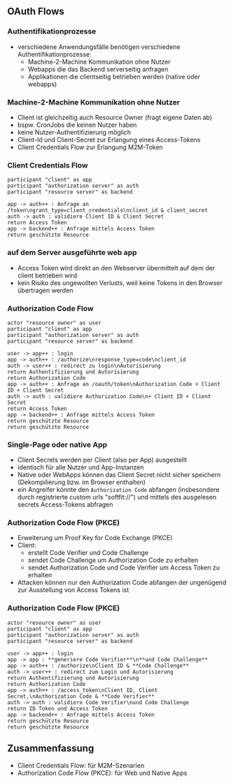 <!--s-->
## OAuth Flows

<!--v-->
### Authentifikationprozesse

* verschiedene Anwendungsfälle benötigen verschiedene Authentifikationprozesse:
  * Machine-2-Machine Kommunikation ohne Nutzer
  * Webapps die das Backend serverseitig anfragen
  * Applikationen die clientseitig betrieben werden (native oder webapps)

<!--v-->
### Machine-2-Machine Kommunikation ohne Nutzer

* Client ist gleichzeitig auch Resource Owner (fragt eigene Daten ab)
* bspw. CronJobs die keinen Nutzer haben
* keine Nutzer-Authentifizierung möglich
* Client-Id und Client-Secret zur Erlangung eines Access-Tokens
* Client Credentials Flow zur Erlangung M2M-Token

<!--v-->
### Client Credentials Flow

```puml
participant "client" as app
participant "authorization server" as auth
participant "resource server" as backend

app -> auth++ : Anfrage an /token\ngrant_type=client_credentials\nclient_id & client_secret
auth -> auth : validiere Client ID & Client Secret
return Access Token
app -> backend++ : Anfrage mittels Access Token
return geschützte Resource
```

<!--v-->
### auf dem Server ausgeführte web app

* Access Token wird direkt an den Webserver übermittelt auf dem der client betrieben wird
* kein Risiko des ungewollten Verlusts, weil keine Tokens in den Browser übertragen werden

<!--v-->
### Authorization Code Flow

```puml
actor "resource owner" as user
participant "client" as app
participant "authorization server" as auth
participant "resource server" as backend

user -> app++ : login
app -> auth++ : /authorize\nresponse_type=code\nclient_id
auth -> user++ : redirect zu login\nAutorisierung
return Authentifizierung und Autorisierung
return Authorization Code
app -> auth++ : Anfrage an /oauth/token\nAuthorization Code + Client ID + Client Secret
auth -> auth : validiere Authorization Code\n+ Client ID + Client Secret
return Access Token
app -> backend++ : Anfrage mittels Access Token
return geschützte Resource
return geschützte Resource
```

<!--v-->
### Single-Page oder native App

* Client Secrets werden per Client (also per App) ausgestellt
* identisch für alle Nutzer und App-Instanzen
* Native oder WebApps können das Client Secret nicht sicher speichern (Dekompilierung bzw. im Browser enthalten)
* ein Angreifer könnte den `Authorization Code` abfangen (insbesondere durch registrierte custom urls "softfit://") und mittels des ausgelesen secrets Access-Tokens abfragen


<!--v-->
### Authorization Code Flow (PKCE)

* Erweiterung um Proof Key for Code Exchange (PKCE)
* Client:
  * erstellt Code Verifier und Code Challenge
  * sendet Code Challenge um Authorization Code zu erhalten
  * sendet Authorization Code und Code Verifier um Access Token zu erhalten
* Attacken können nur den Authorization Code abfangen der ungenügend zur Ausstellung von Access Tokens ist

<!--v-->
### Authorization Code Flow (PKCE)

```puml
actor "resource owner" as user
participant "client" as app
participant "authorization server" as auth
participant "resource server" as backend

user -> app++ : login
app -> app : **generiere Code Verifier**\n**und Code Challenge**
app -> auth++ : /authorize\nClient ID & **Code Challenge**
auth -> user++ : redirect zum Login und Autorisierung
return Authentifizierung und Autorisierung
return Authorization Code
app -> auth++ : /access_token\nClient ID, Client Secret,\nAuthorization Code & **Code Verifier**
auth -> auth : validiere Code Verifier\nund Code Challenge
return ID Token und Access Token
app -> backend++ : Anfrage mittels Access Token
return geschützte Resource
return geschützte Resource
```

<!--v-->
## Zusammenfassung

* Client Credentials Flow: für M2M-Szenarien
* Authorization Code Flow (PKCE): für Web und Native Apps
